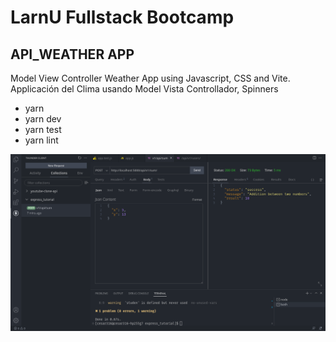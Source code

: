 # LarnU Fullstack Bootcamp

## API_WEATHER APP

Model View Controller Weather App using Javascript, CSS and Vite.
Applicación del Clima usando Model Vista Controllador, Spinners

- yarn
- yarn dev
- yarn test
- yarn lint

![plot](./assets/Screenshot_2022-09-19_14-18-07.png)
